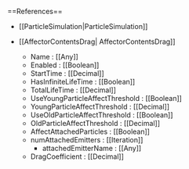 ==References==
 * [[ParticleSimulation|ParticleSimulation]]

 * [[AffectorContentsDrag| AffectorContentsDrag]]
   * Name : [[Any]]
   * Enabled : [[Boolean]]
   * StartTime : [[Decimal]]
   * HasInfiniteLifeTime : [[Boolean]]
   * TotalLifeTime : [[Decimal]]
   * UseYoungParticleAffectThreshold : [[Boolean]]
   * YoungParticleAffectThreshold : [[Decimal]]
   * UseOldParticleAffectThreshold : [[Boolean]]
   * OldParticleAffectThreshold : [[Decimal]]
   * AffectAttachedParticles : [[Boolean]]
   * numAttachedEmitters : [[Iteration]]
     * attachedEmitterName : [[Any]]
   * DragCoefficient : [[Decimal]]

